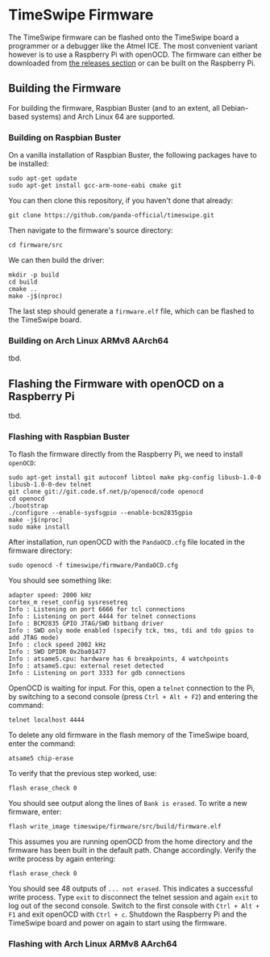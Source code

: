 # TimeSwipe Firmware

The TimeSwipe firmware can be flashed onto the TimeSwipe board a programmer or a debugger like the Atmel ICE.
The most convenient variant however is to use a Raspberry Pi with openOCD.
The firmware can either be downloaded from [the releases section](https://github.com/panda-official/TimeSwipe/releases) or can be built on the Raspberry Pi.


## Building the Firmware

For building the firmware, Raspbian Buster (and to an extent, all Debian-based systems) and Arch Linux 64 are supported.


### Building on Raspbian Buster

On a vanilla installation of Raspbian Buster, the following packages have to be installed:

```
sudo apt-get update
sudo apt-get install gcc-arm-none-eabi cmake git 
```

You can then clone this repository, if you haven't done that already:

```
git clone https://github.com/panda-official/timeswipe.git
```

Then navigate to the firmware's source directory:

```
cd firmware/src
```

We can then build the driver:

```
mkdir -p build
cd build
cmake ..
make -j$(nproc)
```

The last step should generate a `firmware.elf` file, which can be flashed to the TimeSwipe board.


### Building on Arch Linux ARMv8 AArch64

tbd.


## Flashing the Firmware with openOCD on a Raspberry Pi

tbd.


### Flashing with Raspbian Buster

To flash the firmware directly from the Raspberry Pi, we need to install `openOCD`:

```
sudo apt-get install git autoconf libtool make pkg-config libusb-1.0-0 libusb-1.0-0-dev telnet
git clone git://git.code.sf.net/p/openocd/code openocd
cd openocd
./bootstrap
./configure --enable-sysfsgpio --enable-bcm2835gpio
make -j$(nproc)
sudo make install
```

After installation, run openOCD with the `PandaOCD.cfg` file located in the firmware directory:

```
sudo openocd -f timeswipe/firmware/PandaOCD.cfg
```

You should see something like:

```
adapter speed: 2000 kHz
cortex_m reset_config sysresetreq
Info : Listening on port 6666 for tcl connections
Info : Listening on port 4444 for telnet connections
Info : BCM2835 GPIO JTAG/SWD bitbang driver
Info : SWD only mode enabled (specify tck, tms, tdi and tdo gpios to add JTAG mode)
Info : clock speed 2002 kHz
Info : SWD DPIDR 0x2ba01477
Info : atsame5.cpu: hardware has 6 breakpoints, 4 watchpoints
Info : atsame5.cpu: external reset detected
Info : Listening on port 3333 for gdb connections
```

OpenOCD is waiting for input.
For this, open a `telnet` connection to the Pi, by switching to a second console (press `Ctrl + Alt + F2`) and entering the command:

```
telnet localhost 4444
```

To delete any old firmware in the flash memory of the TimeSwipe board, enter the command:

```
atsame5 chip-erase
```

To verify that the previous step worked, use:

``` 
flash erase_check 0
```

You should see output along the lines of `Bank is erased`.
To write a new firmware, enter:

```
flash write_image timeswipe/firmware/src/build/firmware.elf
```

This assumes you are running openOCD from the home directory and the firmware has been built in the default path.
Change accordingly.
Verify the write process by again entering:

```
flash erase_check 0
```

You should see 48 outputs of `... not erased`.
This indicates a successful write process.
Type `exit` to disconnect the telnet session and again `exit` to log out of the second console.
Switch to the first console with `Ctrl + Alt + F1` and exit openOCD with `Ctrl + c`.
Shutdown the Raspberry Pi and the TimeSwipe board and power on again to start using the firmware.


### Flashing with Arch Linux ARMv8 AArch64

